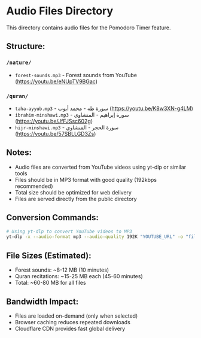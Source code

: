 # Audio Files Directory

This directory contains audio files for the Pomodoro Timer feature.

## Structure:

### `/nature/`
- `forest-sounds.mp3` - Forest sounds from YouTube (https://youtu.be/eNUpTV9BGac)

### `/quran/`
- `taha-ayyub.mp3` - سورة طه - محمد أيوب (https://youtu.be/K8w3XN-g4LM)
- `ibrahim-minshawi.mp3` - سورة إبراهيم - المنشاوي (https://youtu.be/JfFJSsc602g)
- `hijr-minshawi.mp3` - سورة الحجر - المنشاوي (https://youtu.be/57SBLLGD3Zs)

## Notes:
- Audio files are converted from YouTube videos using yt-dlp or similar tools
- Files should be in MP3 format with good quality (192kbps recommended)
- Total size should be optimized for web delivery
- Files are served directly from the public directory

## Conversion Commands:
```bash
# Using yt-dlp to convert YouTube videos to MP3
yt-dlp -x --audio-format mp3 --audio-quality 192K "YOUTUBE_URL" -o "filename.%(ext)s"
```

## File Sizes (Estimated):
- Forest sounds: ~8-12 MB (10 minutes)
- Quran recitations: ~15-25 MB each (45-60 minutes)
- Total: ~60-80 MB for all files

## Bandwidth Impact:
- Files are loaded on-demand (only when selected)
- Browser caching reduces repeated downloads
- Cloudflare CDN provides fast global delivery
